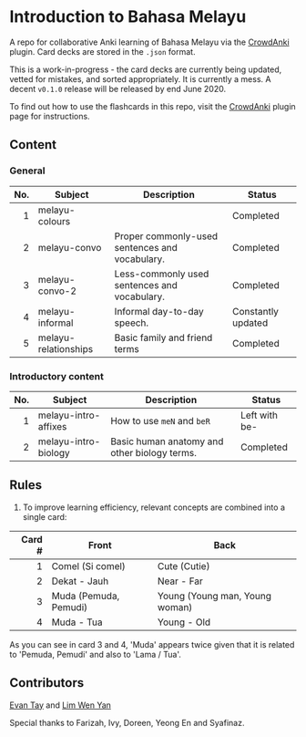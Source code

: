 # Introduction to Bahasa Melayu

A repo for collaborative Anki learning of Bahasa Melayu via the [CrowdAnki](https://github.com/Stvad/CrowdAnki) plugin. Card decks are stored in the `.json` format.

This is a work-in-progress - the card decks are currently being updated, vetted for mistakes, and sorted appropriately. It is currently a mess. A decent `v0.1.0` release will be released by end June 2020.

To find out how to use the flashcards in this repo, visit the [CrowdAnki](https://github.com/Stvad/CrowdAnki) plugin page for instructions.

## Content

### General

| No. | Subject               | Description                                       | Status                |
|----:|-----------------------|---------------------------------------------------|-----------------------|
|   1 | melayu-colours        |                                                   | Completed             |
|   2 | melayu-convo          | Proper commonly-used sentences and vocabulary.    | Completed             |
|   3 | melayu-convo-2        | Less-commonly used sentences and vocabulary.      | Completed             |
|   4 | melayu-informal       | Informal day-to-day speech.                       | Constantly updated    |
|   5 | melayu-relationships  | Basic family and friend terms                     | Completed             |

### Introductory content

| No. | Subject               | Description                                       | Status                |
|----:|-----------------------|---------------------------------------------------|-----------------------|
|   1 | melayu-intro-affixes  | How to use `meN` and `beR`                        | Left with be-         |
|   2 | melayu-intro-biology  | Basic human anatomy and other biology terms.      | Completed             |

## Rules

1. To improve learning efficiency, relevant concepts are combined into a single card:

|  Card # | Front | Back |
|--------:|-----------------------|--------------------------------|
|       1 | Comel (Si comel)      | Cute (Cutie)                   |
|       2 | Dekat - Jauh          | Near - Far                     |
|       3 | Muda (Pemuda, Pemudi) | Young (Young man, Young woman) |
|       4 | Muda - Tua            | Young - Old                    |

As you can see in card 3 and 4, 'Muda' appears twice given that it is related to 'Pemuda, Pemudi' and also to 'Lama / Tua'.

## Contributors

[Evan Tay](https://github.com/DigiPie) and [Lim Wen Yan](https://github.com/Yan-99)

Special thanks to Farizah, Ivy, Doreen, Yeong En and Syafinaz.


